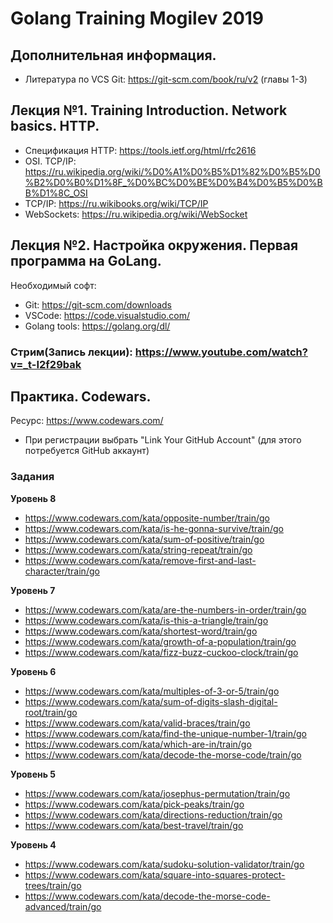 # Golang Training Mogilev 2019

## Дополнительная информация.
- Литература по VCS Git: https://git-scm.com/book/ru/v2 (главы 1-3)

## Лекция №1. Training Introduction. Network basics. HTTP.
- Спецификация HTTP: https://tools.ietf.org/html/rfc2616
- OSI. TCP/IP: https://ru.wikipedia.org/wiki/%D0%A1%D0%B5%D1%82%D0%B5%D0%B2%D0%B0%D1%8F_%D0%BC%D0%BE%D0%B4%D0%B5%D0%BB%D1%8C_OSI
- TCP/IP: https://ru.wikibooks.org/wiki/TCP/IP
- WebSockets: https://ru.wikipedia.org/wiki/WebSocket

## Лекция №2. Настройка окружения. Первая программа на GoLang.
Необходимый софт:
- Git: https://git-scm.com/downloads
- VSCode: https://code.visualstudio.com/
- Golang tools: https://golang.org/dl/

### Стрим(Запись лекции): https://www.youtube.com/watch?v=_t-I2f29bak


## Практика. Codewars.
Ресурс: https://www.codewars.com/
- При регистрации выбрать "Link Your GitHub Account" (для этого потребуется GitHub аккаунт)

### Задания

**Уровень 8**
- https://www.codewars.com/kata/opposite-number/train/go
- https://www.codewars.com/kata/is-he-gonna-survive/train/go
- https://www.codewars.com/kata/sum-of-positive/train/go
- https://www.codewars.com/kata/string-repeat/train/go
- https://www.codewars.com/kata/remove-first-and-last-character/train/go

**Уровень 7**
- https://www.codewars.com/kata/are-the-numbers-in-order/train/go
- https://www.codewars.com/kata/is-this-a-triangle/train/go
- https://www.codewars.com/kata/shortest-word/train/go
- https://www.codewars.com/kata/growth-of-a-population/train/go
- https://www.codewars.com/kata/fizz-buzz-cuckoo-clock/train/go

**Уровень 6**
- https://www.codewars.com/kata/multiples-of-3-or-5/train/go
- https://www.codewars.com/kata/sum-of-digits-slash-digital-root/train/go
- https://www.codewars.com/kata/valid-braces/train/go
- https://www.codewars.com/kata/find-the-unique-number-1/train/go
- https://www.codewars.com/kata/which-are-in/train/go
- https://www.codewars.com/kata/decode-the-morse-code/train/go

**Уровень 5**
- https://www.codewars.com/kata/josephus-permutation/train/go
- https://www.codewars.com/kata/pick-peaks/train/go
- https://www.codewars.com/kata/directions-reduction/train/go
- https://www.codewars.com/kata/best-travel/train/go

**Уровень 4**
- https://www.codewars.com/kata/sudoku-solution-validator/train/go
- https://www.codewars.com/kata/square-into-squares-protect-trees/train/go
- https://www.codewars.com/kata/decode-the-morse-code-advanced/train/go
